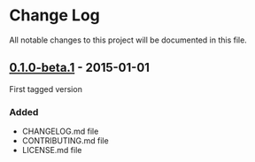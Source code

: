 # Change Log
All notable changes to this project will be documented in this file.


## [0.1.0-beta.1](https://github.com/AsgardCms/Menu/releases/tag/0.1.0-beta.1) - 2015-01-01

First tagged version

### Added
- CHANGELOG.md file
- CONTRIBUTING.md file
- LICENSE.md file
